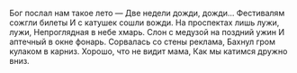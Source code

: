 Бог послал нам такое лето —
Две недели дожди, дожди…
Фестивалям сожгли билеты
И с катушек сошли вожди.
На проспектах лишь лужи, лужи,
Непроглядная в небе хмарь.
Слон с медузой на поздний ужин
И аптечный в окне фонарь.
Сорвалась со стены реклама,
Бахнул гром кулаком в карниз.
Хорошо, что не видит мама,
Как мы катимся дружно вниз.